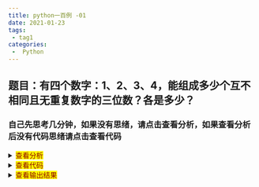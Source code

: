 ```yaml
---
title: python一百例 -01
date: 2021-01-23
tags:
 - tag1
categories:
 -  Python
---
```


## 题目：有四个数字：1、2、3、4，能组成多少个互不相同且无重复数字的三位数？各是多少？
### 自己先思考几分钟，如果没有思绪，请点击查看分析，如果查看分析后没有代码思绪请点击查看代码

<details>
  <summary><mark><font color=darkred>查看分析</font></mark></summary>
  <pre><code>
程序分析：可填在百位、十位、个位的数字都是1、2、3、4。组成所有的排列后再去 掉不满足条件的排列。
  </code></pre>
</details>

<details>
  <summary><mark><font color=darkred>查看代码</font></mark></summary>
  <pre><code>
for i in range(1, 5):
    for j in range(1, 5):
        for k in range(1, 5):
            if (i != j) and (i != k) and (j != k):
                print(i, j, k)
  </code></pre>
</details>


<details>
  <summary><mark><font color=darkred>查看输出结果</font></mark></summary>
  <pre><code>
1 2 3
1 2 4
1 3 2
1 3 4
1 4 2
1 4 3
2 1 3
2 1 4
2 3 1
2 3 4
2 4 1
2 4 3
3 1 2
3 1 4
3 2 1
3 2 4
3 4 1
3 4 2
4 1 2
4 1 3
4 2 1
4 2 3
4 3 1
4 3 2
  </code></pre>
</details>